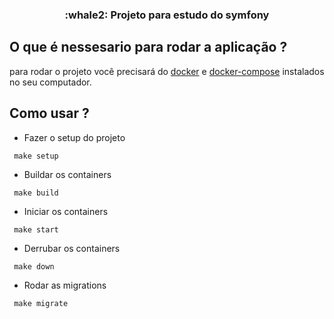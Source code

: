 
<h3 align="center">
  :whale2: Projeto para estudo do symfony
</h3>

## O que é nessesario para rodar a aplicação ?

para rodar o projeto você precisará do [docker](https://www.docker.com) e [docker-compose](https://docs.docker.com/compose/) instalados no seu computador.

## Como usar ?

- Fazer o setup do projeto
```
 make setup
```

- Buildar os containers
```
 make build
```

- Iniciar os containers
```
 make start
```

- Derrubar os containers
```
 make down
```

- Rodar as migrations
```
 make migrate
```
